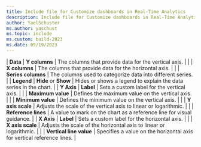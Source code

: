 ```yaml
---
title: Include file for Customize dashboards in Real-Time Analytics
description: Include file for Customize dashboards in Real-Time Analytics
author: YaelSchuster
ms.author: yaschust
ms.topic: include
ms.custom: build-2023
ms.date: 09/19/2023
---
```


<!-- These are the property options for customizing data and display of data in RTA dashboards. -->

| **Data**    | **Y columns**           | The columns that provide data for the vertical axis.                    |
|             | **X columns**           | The columns that provide data for the horizontal axis.                  |
|             | **Series columns**      | The columns used to categorize data into different series.              |
| **Legend**  | **Hide** or **Show**    | Hides or shows a legend to explain the data series in the chart.        |
| **Y Axis**  | **Label**               | Sets a custom label for the vertical axis.                              |
|             | **Maximum value**       | Defines the maximum value on the vertical axis.                         |
|             | **Minimum value**       | Defines the minimum value on the vertical axis.                         |
|             | **Y axis scale**        | Adjusts the scale of the vertical axis to linear or logarithmic.        |
|             | **Reference lines**     | A value to mark on the chart as a reference line for visual guidance.   |
| **X Axis**  | **Label**               | Sets a custom label for the horizontal axis.                            |
|             | **X axis scale**        | Adjusts the scale of the horizontal axis to linear or logarithmic.      |
|             | **Vertical line value** | Specifies a value on the horizontal axis for vertical reference lines.  |

